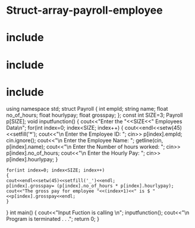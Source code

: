 # Struct-array-payroll-employee
# include <iostream>
# include <string>
# include <iomanip>
using namespace std;
struct Payroll
{
int empId;
string name;
float no_of_hours;
float hourlypay;
float grosspay;
};
const int SIZE=3;
Payroll p[SIZE];
void inputfunction()
{
    cout<<"Enter the "<<SIZE<<" Employees Data\n";
    for(int index=0; index<SIZE; index++)
    {
    cout<<endl<<setw(45)<<setfill('*');
    cout<<"\n Enter the Employee ID: ";
    cin>> p[index].empId;
    cin.ignore();
    cout<<"\n Enter the Employee Name: ";
    getline(cin, p[index].name);
    cout<<"\n Enter the Number of hours worked: ";
    cin>> p[index].no_of_hours;
    cout<<"\n Enter the Hourly Pay: ";
    cin>> p[index].hourlypay;
    }

    for(int index=0; index<SIZE; index++)
    {
    cout<<endl<<setw(45)<<setfill('_')<<endl;
    p[index].grosspay= (p[index].no_of_hours * p[index].hourlypay);
    cout<<"The gross pay for employee "<<(index+1)<<" is $ "<<p[index].grosspay<<endl;
    }
}
int main()
{
    cout<<"Input Fuction is calling \n";
    inputfunction();
    cout<<"\n Program is terminated . . .";
    return 0;
}
